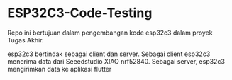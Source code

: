 # ESP32C3-Code-Testing

Repo ini bertujuan dalam pengembangan kode esp32c3 dalam proyek Tugas Akhir.

esp32c3 bertindak sebagai client dan server. Sebagai client esp32c3 menerima data dari Seeedstudio XIAO nrf52840. Sebagai server, esp32c3 mengirimkan data ke aplikasi flutter
